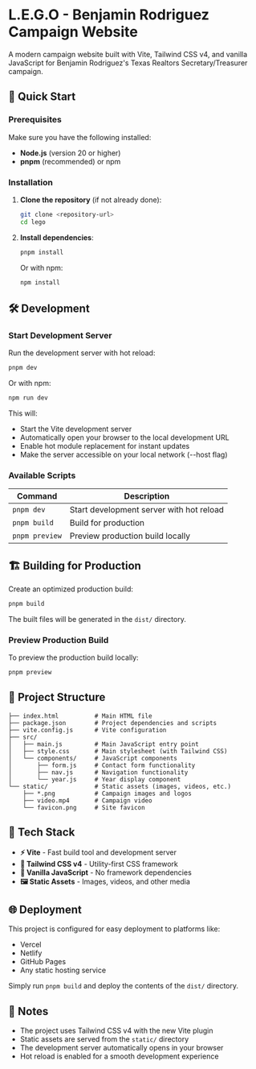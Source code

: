 # L.E.G.O - Benjamin Rodriguez Campaign Website

A modern campaign website built with Vite, Tailwind CSS v4, and vanilla JavaScript for Benjamin Rodriguez's Texas Realtors Secretary/Treasurer campaign.

## 🚀 Quick Start

### Prerequisites

Make sure you have the following installed:
- **Node.js** (version 20 or higher)
- **pnpm** (recommended) or npm

### Installation

1. **Clone the repository** (if not already done):
   ```bash
   git clone <repository-url>
   cd lego
   ```

2. **Install dependencies**:
   ```bash
   pnpm install
   ```
   
   Or with npm:
   ```bash
   npm install
   ```

## 🛠️ Development

### Start Development Server

Run the development server with hot reload:

```bash
pnpm dev
```

Or with npm:
```bash
npm run dev
```

This will:
- Start the Vite development server
- Automatically open your browser to the local development URL
- Enable hot module replacement for instant updates
- Make the server accessible on your local network (--host flag)

### Available Scripts

| Command | Description |
|---------|-------------|
| `pnpm dev` | Start development server with hot reload |
| `pnpm build` | Build for production |
| `pnpm preview` | Preview production build locally |

## 🏗️ Building for Production

Create an optimized production build:

```bash
pnpm build
```

The built files will be generated in the `dist/` directory.

### Preview Production Build

To preview the production build locally:

```bash
pnpm preview
```

## 📁 Project Structure

```
├── index.html          # Main HTML file
├── package.json        # Project dependencies and scripts
├── vite.config.js      # Vite configuration
├── src/
│   ├── main.js         # Main JavaScript entry point
│   ├── style.css       # Main stylesheet (with Tailwind CSS)
│   └── components/     # JavaScript components
│       ├── form.js     # Contact form functionality
│       ├── nav.js      # Navigation functionality
│       └── year.js     # Year display component
└── static/             # Static assets (images, videos, etc.)
    ├── *.png           # Campaign images and logos
    ├── video.mp4       # Campaign video
    └── favicon.png     # Site favicon
```

## 🎨 Tech Stack

- **⚡ Vite** - Fast build tool and development server
- **🎨 Tailwind CSS v4** - Utility-first CSS framework
- **📱 Vanilla JavaScript** - No framework dependencies
- **🖼️ Static Assets** - Images, videos, and other media

## 🌐 Deployment

This project is configured for easy deployment to platforms like:
- Vercel
- Netlify
- GitHub Pages
- Any static hosting service

Simply run `pnpm build` and deploy the contents of the `dist/` directory.

## 📝 Notes

- The project uses Tailwind CSS v4 with the new Vite plugin
- Static assets are served from the `static/` directory
- The development server automatically opens in your browser
- Hot reload is enabled for a smooth development experience